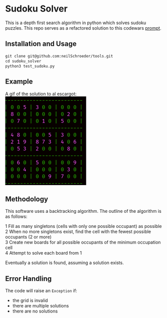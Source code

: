# Sudoku Solver

This is a depth first search algorithm in python which solves sudoku puzzles. This repo serves as a refactored solution to this codewars [prompt](https://www.codewars.com/kata/5588bd9f28dbb06f43000085/train/python).

## Installation and Usage

```
git clone git@github.com:neilSchroeder/tools.git
cd sudoku_solver
python3 test_sudoku.py
```

## Example

A gif of the solution to al escargot:  
![video](example/al_escargot.gif)

## Methodology

This software uses a backtracking algorithm. The outline of the algorithm is as follows:

1 Fill as many singletons (cells with only one possible occupant) as possible   
2 When no more singletons exist, find the cell with the fewest possible occupants (2 or more)  
3 Create new boards for all possible occupants of the minimum occupation cell  
4 Attempt to solve each board from 1   

Eventually a solution is found, assuming a solution exists.

## Error Handling

The code will raise an `Exception` if:

- the grid is invalid
- there are multiple solutions
- there are no solutions
